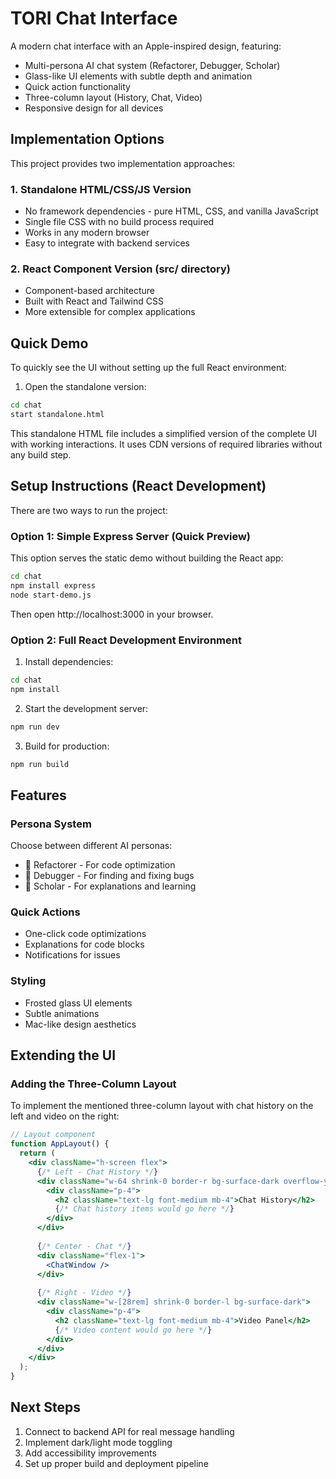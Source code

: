 # TORI Chat Interface

A modern chat interface with an Apple-inspired design, featuring:

- Multi-persona AI chat system (Refactorer, Debugger, Scholar)
- Glass-like UI elements with subtle depth and animation
- Quick action functionality
- Three-column layout (History, Chat, Video)
- Responsive design for all devices

## Implementation Options

This project provides two implementation approaches:

### 1. Standalone HTML/CSS/JS Version
- No framework dependencies - pure HTML, CSS, and vanilla JavaScript
- Single file CSS with no build process required
- Works in any modern browser
- Easy to integrate with backend services

### 2. React Component Version (src/ directory)
- Component-based architecture
- Built with React and Tailwind CSS
- More extensible for complex applications

## Quick Demo

To quickly see the UI without setting up the full React environment:

1. Open the standalone version:
```bash
cd chat
start standalone.html
```

This standalone HTML file includes a simplified version of the complete UI with working interactions. It uses CDN versions of required libraries without any build step.

## Setup Instructions (React Development)

There are two ways to run the project:

### Option 1: Simple Express Server (Quick Preview)

This option serves the static demo without building the React app:

```bash
cd chat
npm install express
node start-demo.js
```

Then open http://localhost:3000 in your browser.

### Option 2: Full React Development Environment

1. Install dependencies:
```bash
cd chat
npm install
```

2. Start the development server:
```bash
npm run dev
```

3. Build for production:
```bash
npm run build
```

## Features

### Persona System
Choose between different AI personas:
- 🔧 Refactorer - For code optimization
- 🐛 Debugger - For finding and fixing bugs
- 📖 Scholar - For explanations and learning

### Quick Actions
- One-click code optimizations
- Explanations for code blocks
- Notifications for issues

### Styling
- Frosted glass UI elements
- Subtle animations
- Mac-like design aesthetics

## Extending the UI

### Adding the Three-Column Layout

To implement the mentioned three-column layout with chat history on the left and video on the right:

```jsx
// Layout component
function AppLayout() {
  return (
    <div className="h-screen flex">
      {/* Left - Chat History */}
      <div className="w-64 shrink-0 border-r bg-surface-dark overflow-y-auto">
        <div className="p-4">
          <h2 className="text-lg font-medium mb-4">Chat History</h2>
          {/* Chat history items would go here */}
        </div>
      </div>
      
      {/* Center - Chat */}
      <div className="flex-1">
        <ChatWindow />
      </div>
      
      {/* Right - Video */}
      <div className="w-[28rem] shrink-0 border-l bg-surface-dark">
        <div className="p-4">
          <h2 className="text-lg font-medium mb-4">Video Panel</h2>
          {/* Video content would go here */}
        </div>
      </div>
    </div>
  );
}
```

## Next Steps

1. Connect to backend API for real message handling
2. Implement dark/light mode toggling
3. Add accessibility improvements
4. Set up proper build and deployment pipeline
